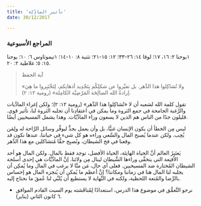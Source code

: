 ```yaml
---
title: 'تأثير المادِّيَّة'
date: 30/12/2017

---
```


### المراجع الأسبوعية
١يوحنا ٢: ١٦، ١٧؛ لوقا ١٤: ٢٦-٣٣؛ ١٢: ١٥-٢١؛ تثنية ٨: ١٠-١٤؛ ١تيموثاوس ٦: ١٠؛ يوحنا ١٥: ٥؛ غلاطية ٢: ٢٠.

> <p>آية الحفظ</p>
> «ولا تُشاكِلوا هذا الدَّهر. بل تغيَّروا عن شكلِكُم بِتَجْدِيد أذهانِكم، لِتَخْتَبِروا ما هِيَ إرادةُ الله الصالِحَة المَرْضِيَّة الكامِلة» (رومية ١٢: ٢).

تقول كلمة الله لشعبه أن لا «تُشاكِلوا هذا الدَّهر» (رومية ١٢: ٢)؛ ولكن إغراء المادَّيات والرَّغبة الجامحة في جمع الثروة وما يمكن في اعتقادِنا أن تجلبه الثروة لنا، تأثير قوي. قليلون جدًا من الناس هم الذين لا يسعون وراء المادِّيّات. وهذا يشمل المسيحيين أيضًا.

ليس مِن الخطأ أن يكون الإنسان غنيًّا، بل وأن يعمل بجدٍّ ليوفِّر وسائل الرَّاحة له ولِمَن يُحِب. ولكن عندما يُصبح المال والسَّعي وراءه هو كل شيء في حياتنا، عندها نكون قد وقعنا في فخ الشيطان، ونُصبِح حقًّا مُتشاكلين مع هذا الدَّهر.

يَعتَبِرُ العالم أنَّ الحياة الهانِئة، الحياة الأفضل، توجد فقط بالمال. ولكن المال هو أحد الأقنِعة التي يتخفَّى وراءها الشَّيطان لينال مِن ولائنا. إنَّ المادِّيَّات هي إحدى أسلحة الشيطان المُختارة ضد المسيحيين. فعلى أي حال، مَن منَّا لا يرغب في المال وما يُمكِن أن يجلبه لنا المال هنا في زماننا ومكاننا؟ إنَّ أعظم ما يُمكن أن يُنجزه المال هو إحساس بالرِّضا والمُتعة اللحظية، ولكنه في النِّهاية لا يستطيع أن يُلبِّي لنا عُمقَ ما نحتاج إليه.

* نرجو التَّعمُّق في موضوع هذا الدرس، استعدادًا لِمُناقَشته يوم السبت القادم الموافق ٦ كانون الثاني (يناير).